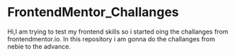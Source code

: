 # FrontendMentor_Challanges

Hi,I am trying to test my frontend skills so i started oing the challanges from frontendmentor.io.
In this repository i am gonna do the challanges from nebie to the advance.
